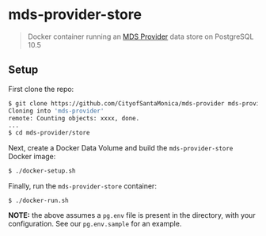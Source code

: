 # mds-provider-store

> Docker container running an [MDS Provider][provider] data store on PostgreSQL 10.5

## Setup

First clone the repo:

```bash
$ git clone https://github.com/CityofSantaMonica/mds-provider mds-provider
Cloning into 'mds-provider'
remote: Counting objects: xxxx, done.
...
$ cd mds-provider/store
```

Next, create a Docker Data Volume and build the `mds-provider-store` Docker image:

```bash
$ ./docker-setup.sh
```

Finally, run the `mds-provider-store` container:

```
$ ./docker-run.sh
```

**NOTE:** the above assumes a `pg.env` file is present in the directory, with your configuration. See our `pg.env.sample` for an example.

[provider]: https://github.com/CityOfLosAngeles/mobility-data-specification/tree/master/provider